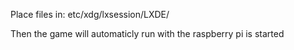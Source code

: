 Place files in: etc/xdg/lxsession/LXDE/

Then the game will automaticly run with the raspberry pi is started

